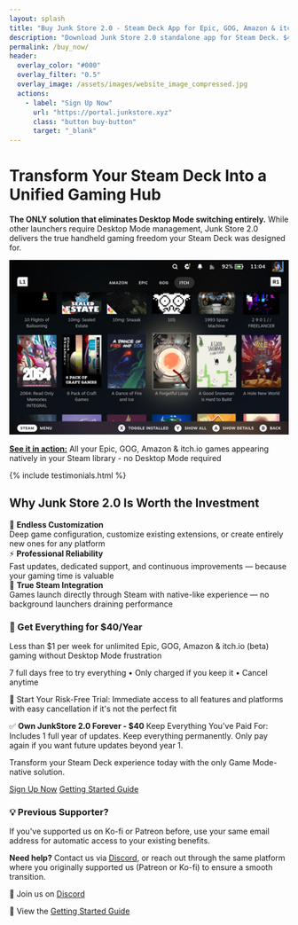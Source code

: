 ```yaml
---
layout: splash
title: "Buy Junk Store 2.0 - Steam Deck App for Epic, GOG, Amazon & itch.io (beta) Games"
description: "Download Junk Store 2.0 standalone app for Steam Deck. $40/year with 7-day trial. No Decky required - install Epic, GOG, Amazon & itch.io (beta) directly in Game Mode."
permalink: /buy_now/
header:
  overlay_color: "#000"
  overlay_filter: "0.5"
  overlay_image: /assets/images/website_image_compressed.jpg
  actions:
    - label: "Sign Up Now"
      url: "https://portal.junkstore.xyz"
      class: "button buy-button"
      target: "_blank"
---
```


<h1>Transform Your Steam Deck Into a Unified Gaming Hub</h1>

<section class="seo-intro">
  <p><strong>The ONLY solution that eliminates Desktop Mode switching entirely.</strong> While other launchers require Desktop Mode management, Junk Store 2.0 delivers the true handheld gaming freedom your Steam Deck was designed for.</p>
</section>

<section class="visual-proof">
  <div class="screenshot-container">
    <img src="/assets/images/jspro/4tabs.jpg" 
         alt="Steam Deck showing unified gaming library with Epic, GOG, Amazon and itch.io games integrated directly into Steam interface" 
         class="unified-library-screenshot"
         loading="lazy">
    <div class="screenshot-caption">
      <p><a href="/gallery/" class="action-link"><strong>See it in action:</strong></a> All your Epic, GOG, Amazon & itch.io games appearing natively in your Steam library - no Desktop Mode required</p>
    </div>
  </div>
</section>

{% include testimonials.html %}

<section class="key-features">
  <h2>Why Junk Store 2.0 Is Worth the Investment</h2>
  <div class="features-grid">
    <div class="feature">💾 <strong>Endless Customization</strong><br><span class="feature-detail">Deep game configuration, customize existing extensions, or create entirely new ones for any platform</span></div>
    <div class="feature">⚡ <strong>Professional Reliability</strong><br><span class="feature-detail">Fast updates, dedicated support, and continuous improvements — because your gaming time is valuable</span></div>
    <div class="feature">🎯 <strong>True Steam Integration</strong><br><span class="feature-detail">Games launch directly through Steam with native-like experience — no background launchers draining performance</span></div>
  </div>
</section>

<section class="pricing-highlight">
  <div class="pricing-box">
    <h3>🚀 Get Everything for $40/Year</h3>
    <p class="price-text">Less than $1 per week for unlimited Epic, GOG, Amazon & itch.io (beta) gaming without Desktop Mode frustration</p>
    <p class="trial-text">7 full days free to try everything • Only charged if you keep it • Cancel anytime</p>
    <p class="value-text">💯 Start Your Risk-Free Trial: Immediate access to all features and platforms with easy cancellation if it's not the perfect fit</p>
    <p class="ownership-text">✅ <strong>Own JunkStore 2.0 Forever - $40</strong> Keep Everything You've Paid For: Includes 1 full year of updates. Keep everything permanently.
Only pay again if you want future updates beyond year 1.</p>
    <p class="fence-text">Transform your Steam Deck experience today with the only Game Mode-native solution.</p>
    <div class="pricing-cta">
      <a href="https://portal.junkstore.xyz" target="_blank" rel="noopener" class="button buy-button" data-event="click" data-category="conversion" data-action="trial_signup" data-label="buy_now_page_primary">Sign Up Now</a>
      <a href="/get_started/" class="button button-secondary" data-event="click" data-category="engagement" data-action="view_getting_started" data-label="buy_now_page_secondary">Getting Started Guide</a>
    </div>
  </div>
</section>

<section class="competitive-comparison">
  <h3>💡 Previous Supporter?</h3>
  <div class="comparison-grid">
    <div class="comparison-item">
      <p>If you've supported us on Ko-fi or Patreon before, use your same email address for automatic access to your existing benefits.</p>
      <p><strong>Need help?</strong> Contact us via <a href="https://discord.gg/6mRUhR6Teh" target="_blank" rel="noopener">Discord</a>, or reach out through the same platform where you originally supported us (Patreon or Ko-fi) to ensure a smooth transition.</p>
    </div>
  </div>
</section>

<section class="competitive-comparison">
  <div class="comparison-grid">
    <div class="comparison-item">
      <p>💬 Join us on <a href="https://discord.gg/6mRUhR6Teh" target="_blank" rel="noopener">Discord</a></p>
      <p>📎 View the <a href="/get_started/" target="_blank" rel="noopener">Getting Started Guide</a></p>
    </div>
  </div>
</section>


